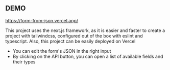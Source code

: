 ## DEMO

https://form-from-json.vercel.app/

This project uses the next.js framework, as it is easier and faster to create a project with tailwindcss, configured out of the box with eslint and typescript. Also, this project can be easily deployed on Vercel

- You can edit the form's JSON in the right input
- By clicking on the API button, you can open a list of available fields and their types
